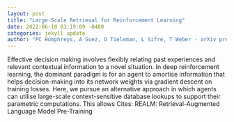 ```yaml
--- 
layout: post 
title: "Large-Scale Retrieval for Reinforcement Learning" 
date: 2022-06-18 03:19:09 -0400 
categories: jekyll update 
author: "PC Humphreys, A Guez, O Tieleman, L Sifre, T Weber - arXiv preprint arXiv , 2022" 
--- 
```

Effective decision making involves flexibly relating past experiences and relevant contextual information to a novel situation. In deep reinforcement learning, the dominant paradigm is for an agent to amortise information that helps decision-making into its network weights via gradient descent on training losses. Here, we pursue an alternative approach in which agents can utilise large-scale context-sensitive database lookups to support their parametric computations. This allows Cites: REALM: Retrieval-Augmented Language Model Pre-Training